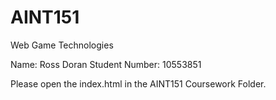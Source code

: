 # AINT151
Web Game Technologies

Name: Ross Doran  Student Number: 10553851


Please open the index.html in the AINT151 Coursework Folder.

